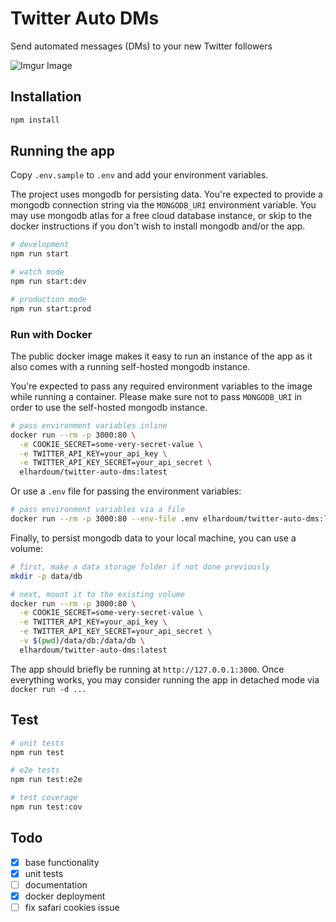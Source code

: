 # Twitter Auto DMs

Send automated messages (DMs) to your new Twitter followers

![Imgur Image](https://i.imgur.com/71UgxiP.jpg)

## Installation

```sh
npm install
```

## Running the app

Copy `.env.sample` to `.env` and add your environment variables.

The project uses mongodb for persisting data. You're expected to provide a mongodb connection string via the `MONGODB_URI` environment variable. You may use mongodb atlas for a free cloud database instance, or skip to the docker instructions if you don't wish to install mongodb and/or the app.

```sh
# development
npm run start

# watch mode
npm run start:dev

# production mode
npm run start:prod
```

### Run with Docker

The public docker image makes it easy to run an instance of the app as it also comes with a running self-hosted mongodb instance.

You're expected to pass any required environment variables to the image while running a container. Please make sure not to pass `MONGODB_URI` in order to use the self-hosted mongodb instance.

```sh
# pass environment variables inline
docker run --rm -p 3000:80 \
  -e COOKIE_SECRET=some-very-secret-value \
  -e TWITTER_API_KEY=your_api_key \
  -e TWITTER_API_KEY_SECRET=your_api_secret \
  elhardoum/twitter-auto-dms:latest
```

Or use a `.env` file for passing the environment variables:

```sh
# pass environment variables via a file
docker run --rm -p 3000:80 --env-file .env elhardoum/twitter-auto-dms:latest
```

Finally, to persist mongodb data to your local machine, you can use a volume:

```sh
# first, make a data storage folder if not done previously
mkdir -p data/db

# next, mount it to the existing volume
docker run --rm -p 3000:80 \
  -e COOKIE_SECRET=some-very-secret-value \
  -e TWITTER_API_KEY=your_api_key \
  -e TWITTER_API_KEY_SECRET=your_api_secret \
  -v $(pwd)/data/db:/data/db \
  elhardoum/twitter-auto-dms:latest
```

The app should briefly be running at `http://127.0.0.1:3000`. Once everything works, you may consider running the app in detached mode via `docker run -d ...`

## Test

```sh
# unit tests
npm run test

# e2e tests
npm run test:e2e

# test coverage
npm run test:cov
```

## Todo

- [x] base functionality
- [x] unit tests
- [ ] documentation
- [x] docker deployment
- [ ] fix safari cookies issue
